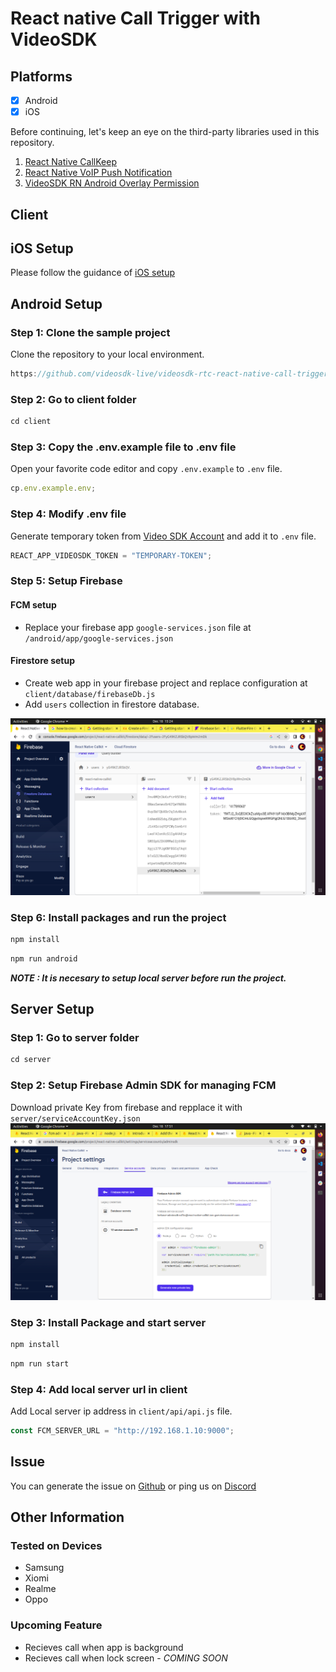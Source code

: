 # React native Call Trigger with VideoSDK

## Platforms

- [x] Android
- [x] iOS

Before continuing, let's keep an eye on the third-party libraries used in this repository.

1. [React Native CallKeep](https://www.npmjs.com/package/react-native-callkeep)
2. [React Native VoIP Push Notification](https://www.npmjs.com/package/react-native-voip-push-notification)
3. [VideoSDK RN Android Overlay Permission](https://www.npmjs.com/package/videosdk-rn-android-overlay-permission)

## Client

## iOS Setup

Please follow the guidance of [iOS setup](./iOS_SETUP.md)

## Android Setup

### Step 1: Clone the sample project

Clone the repository to your local environment.

```js
https://github.com/videosdk-live/videosdk-rtc-react-native-call-trigger-example.git
```

### Step 2: Go to client folder

```js
cd client
```

### Step 3: Copy the .env.example file to .env file

Open your favorite code editor and copy `.env.example` to `.env` file.

```js
cp.env.example.env;
```

### Step 4: Modify .env file

Generate temporary token from [Video SDK Account](https://app.videosdk.live/signup) and add it to `.env` file.

```js title=".env"
REACT_APP_VIDEOSDK_TOKEN = "TEMPORARY-TOKEN";
```

### Step 5: Setup Firebase

#### FCM setup

- Replace your firebase app `google-services.json` file at `/android/app/google-services.json`

#### Firestore setup

- Create web app in your firebase project and replace configuration at `client/database/firebaseDb.js`
- Add `users` collection in firestore database.

![plot](./public/image-1.png)

### Step 6: Install packages and run the project

```js
npm install
```

```js
npm run android
```

_**NOTE : It is necesary to setup local server before run the project.**_

## Server Setup

### Step 1: Go to server folder

```js
cd server
```

### Step 2: Setup Firebase Admin SDK for managing FCM

Download private Key from firebase and repplace it with `server/serviceAccountKey.json`
![plot](./public/image-3.png)

### Step 3: Install Package and start server

```js
npm install
```

```js
npm run start
```

### Step 4: Add local server url in client

Add Local server ip address in `client/api/api.js` file.

```js title="api.js"
const FCM_SERVER_URL = "http://192.168.1.10:9000";
```

## Issue

You can generate the issue on [Github](https://github.com/videosdk-live/videosdk-rtc-react-native-call-trigger-example/issues) or ping us on [Discord](https://discord.gg/bsEukaNhrD)

## Other Information

### Tested on Devices

- Samsung
- Xiomi
- Realme
- Oppo

### Upcoming Feature

- Recieves call when app is background
- Recieves call when lock screen - _COMING SOON_
